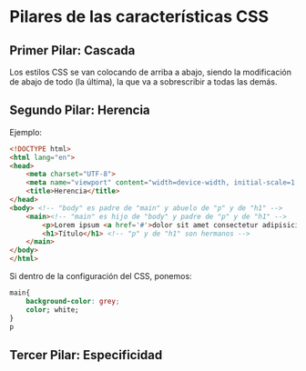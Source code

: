 # Pilares de las características CSS

## Primer Pilar: Cascada
Los estilos CSS se van colocando de arriba a abajo, siendo la modificación de abajo de todo (la última), la que va a sobrescribir a todas las demás.  

## Segundo Pilar: Herencia
Ejemplo:
```HTML
<!DOCTYPE html>
<html lang="en">
<head>
    <meta charset="UTF-8">
    <meta name="viewport" content="width=device-width, initial-scale=1.0">
    <title>Herencia</title>
</head>
<body> <!-- "body" es padre de "main" y abuelo de "p" y de "h1" -->
    <main><!-- "main" es hijo de "body" y padre de "p" y de "h1" --> 
        <p>Lorem ipsum <a href='#'>dolor sit amet consectetur adipisicing elit. Id quos nostrum dolorum unde consectetur saepe esse tenetur?</a> Atque nihil distinctio officia voluptates tenetur repellendus, non voluptatem ducimus incidunt rem sit? Lorem ipsum, dolor sit amet consectetur adipisicing elit. Saepe praesentium cum aut earum dolore error explicabo, quia doloribus, maxime pariatur vero. Doloremque similique quis vitae obcaecati maiores? Excepturi, alias accusamus.</p> <!-- "p" y de "h1" son hermanos -->
        <h1>Título</h1> <!-- "p" y de "h1" son hermanos -->
    </main>
</body>
</html>
```
Si dentro de la configuración del CSS, ponemos:
```CSS
main{
    background-color: grey;
    color; white;
}
p
```

## Tercer Pilar: Especificidad